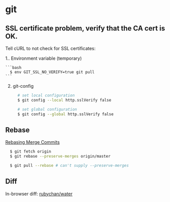 git
===

## SSL certificate problem, verify that the CA cert is OK.

Tell cURL to not check for SSL certificates:

1.. Environment variable (temporary)

    ```bash
      $ env GIT_SSL_NO_VERIFY=true git pull
    ```

2. git-config

   ```bash
     # set local configuration
     $ git config --local http.sslVerify false

     # set global configuration
     $ git config --global http.sslVerify false
   ```

## Rebase

[Rebasing Merge Commits](http://notes.envato.com/developers/rebasing-merge-commits-in-git/)

```bash
  $ git fetch origin
  $ git rebase --preserve-merges origin/master
```

```bash
  $ git pull --rebase # can't supply --preserve-merges
```

## Diff

In-browser diff: [rubychan/water](https://github.com/rubychan/water)
